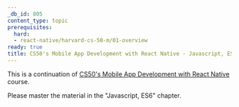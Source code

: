 ```yaml
---
_db_id: 805
content_type: topic
prerequisites:
  hard:
  - react-native/harvard-cs-50-m/01-overview
ready: true
title: CS50's Mobile App Development with React Native - Javascript, ES6
---
```


This is a continuation of [CS50's Mobile App Development with React Native](https://learning.edx.org/course/course-v1:HarvardX+CS50M+Mobile/home) course.

Please master the material in the "Javascript, ES6" chapter.